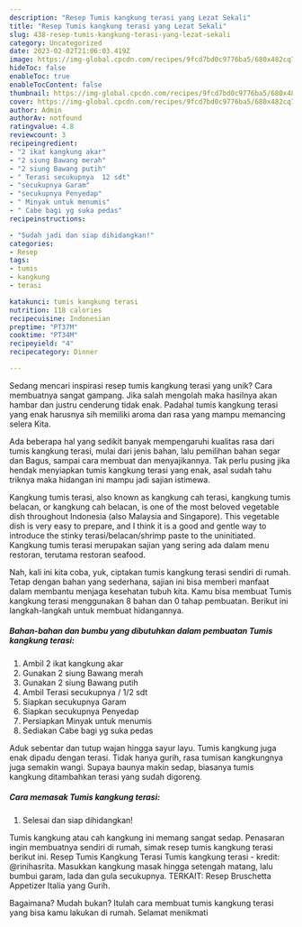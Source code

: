 ```yaml
---
description: "Resep Tumis kangkung terasi yang Lezat Sekali"
title: "Resep Tumis kangkung terasi yang Lezat Sekali"
slug: 438-resep-tumis-kangkung-terasi-yang-lezat-sekali
category: Uncategorized
date: 2023-02-02T21:06:03.419Z
image: https://img-global.cpcdn.com/recipes/9fcd7bd0c9776ba5/680x482cq70/tumis-kangkung-terasi-foto-resep-utama.jpg
hideToc: false
enableToc: true
enableTocContent: false
thumbnail: https://img-global.cpcdn.com/recipes/9fcd7bd0c9776ba5/680x482cq70/tumis-kangkung-terasi-foto-resep-utama.jpg
cover: https://img-global.cpcdn.com/recipes/9fcd7bd0c9776ba5/680x482cq70/tumis-kangkung-terasi-foto-resep-utama.jpg
author: Admin
authorAv: notfound
ratingvalue: 4.8
reviewcount: 3
recipeingredient:
- "2 ikat kangkung akar"
- "2 siung Bawang merah"
- "2 siung Bawang putih"
- " Terasi secukupnya  12 sdt"
- "secukupnya Garam"
- "secukupnya Penyedap"
- " Minyak untuk menumis"
- " Cabe bagi yg suka pedas"
recipeinstructions:

- "Sudah jadi dan siap dihidangkan!"
categories:
- Resep
tags:
- tumis
- kangkung
- terasi

katakunci: tumis kangkung terasi 
nutrition: 118 calories
recipecuisine: Indonesian
preptime: "PT37M"
cooktime: "PT34M"
recipeyield: "4"
recipecategory: Dinner

---
```





Sedang mencari inspirasi resep tumis kangkung terasi yang unik? Cara membuatnya sangat gampang. Jika salah mengolah maka hasilnya akan hambar dan justru cenderung tidak enak. Padahal tumis kangkung terasi yang enak harusnya sih memiliki aroma dan rasa yang mampu memancing selera Kita.





Ada beberapa hal yang sedikit banyak mempengaruhi kualitas rasa dari tumis kangkung terasi, mulai dari jenis bahan, lalu pemilihan bahan segar dan Bagus, sampai cara membuat dan menyajikannya. Tak perlu pusing jika hendak menyiapkan tumis kangkung terasi yang enak,      asal sudah tahu triknya maka hidangan ini mampu jadi sajian istimewa.














Kangkung tumis terasi, also known as kangkung cah terasi, kangkung tumis belacan, or kangkung cah belacan, is one of the most beloved vegetable dish throughout Indonesia (also Malaysia and Singapore). This vegetable dish is very easy to prepare, and I think it is a good and gentle way to introduce the stinky terasi/belacan/shrimp paste to the uninitiated. Kangkung tumis terasi merupakan sajian yang sering ada dalam menu restoran, terutama restoran seafood.






Nah, kali ini kita coba, yuk, ciptakan tumis kangkung terasi sendiri di rumah. Tetap dengan bahan yang sederhana, sajian ini bisa memberi manfaat dalam membantu menjaga kesehatan tubuh kita. Kamu bisa membuat Tumis kangkung terasi menggunakan 8 bahan dan 0 tahap pembuatan. Berikut ini langkah-langkah untuk membuat hidangannya.

<!--inarticleads1-->

##### Bahan-bahan dan bumbu yang dibutuhkan dalam pembuatan Tumis kangkung terasi:

1. Ambil 2 ikat kangkung akar
1. Gunakan 2 siung Bawang merah
1. Gunakan 2 siung Bawang putih
1. Ambil  Terasi secukupnya / 1/2 sdt
1. Siapkan secukupnya Garam
1. Siapkan secukupnya Penyedap
1. Persiapkan  Minyak untuk menumis
1. Sediakan  Cabe bagi yg suka pedas


Aduk sebentar dan tutup wajan hingga sayur layu. Tumis kangkung juga enak dipadu dengan terasi. Tidak hanya gurih, rasa tumisan kangkungnya juga semakin wangi. Supaya baunya makin sedap, biasanya tumis kangkung ditambahkan terasi yang sudah digoreng. 

<!--inarticleads2-->

##### Cara memasak Tumis kangkung terasi:


1. Selesai dan siap dihidangkan!

Tumis kangkung atau cah kangkung ini memang sangat sedap. Penasaran ingin membuatnya sendiri di rumah, simak resep tumis kangkung terasi berikut ini. Resep Tumis Kangkung Terasi Tumis kangkung terasi - kredit: @rinihasrita. Masukkan kangkung masak hingga setengah matang, lalu bumbui garam, lada dan gula secukupnya. TERKAIT: Resep Bruschetta Appetizer Italia yang Gurih. 

Bagaimana? Mudah bukan? Itulah cara membuat tumis kangkung terasi yang bisa kamu lakukan di rumah. Selamat menikmati
